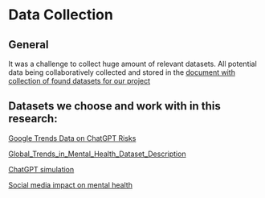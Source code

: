  # Data Collection

 ## General 
It was a challenge to collect huge amount of relevant datasets.
All potential data being collaboratively collected and stored in the [document with collection of found datasets for our project](https://docs.google.com/document/d/1nzOBzuTgNCnghBkFcH8mq7668mJNukuaXoMGSnNw0Zs/edit#heading=h.6j05eaioxy24)


 ## Datasets we choose and work with in this research:
[Google Trends Data on ChatGPT Risks](Google_Trends_On_ChatGPT_Risks.md)


[Global_Trends_in_Mental_Health_Dataset_Description](Global_Trends_in_Mental_Health_Dataset_Discription.md)


[ChatGPT simulation](ChatGPT_simulation_data.md)


[Social media impact on mental health](Social_Media_impact_on_Mental_Health.md)



 
